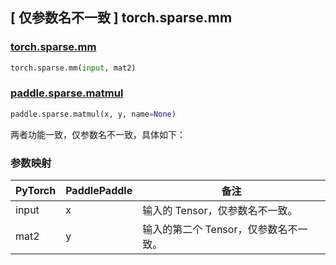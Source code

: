 ## [ 仅参数名不一致 ] torch.sparse.mm

### [torch.sparse.mm](https://pytorch.org/docs/1.13/generated/torch.sparse.mm.html?highlight=torch+sparse+mm#torch.sparse.mm)

```python
torch.sparse.mm(input, mat2)
```

### [paddle.sparse.matmul](https://www.paddlepaddle.org.cn/documentation/docs/zh/api/paddle/sparse/matmul_cn.html)

```python
paddle.sparse.matmul(x, y, name=None)
```

两者功能一致，仅参数名不一致，具体如下：

### 参数映射

 |PyTorch |  PaddlePaddle |  备注|
 |--------|  ------------- | ------|
 |input | x|         输入的 Tensor，仅参数名不一致。|
 |mat2   |      y   |输入的第二个 Tensor，仅参数名不一致。|
